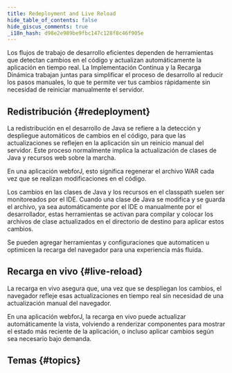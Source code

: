 ```yaml
---
title: Redeployment and Live Reload
hide_table_of_contents: false
hide_giscus_comments: true
_i18n_hash: d98e2e989be9fbc147c128f8c46f905e
---
```

Los flujos de trabajo de desarrollo eficientes dependen de herramientas que detectan cambios en el código y actualizan automáticamente la aplicación en tiempo real. La Implementación Continua y la Recarga Dinámica trabajan juntas para simplificar el proceso de desarrollo al reducir los pasos manuales, lo que te permite ver tus cambios rápidamente sin necesidad de reiniciar manualmente el servidor.

## Redistribución {#redeployment}

La redistribución en el desarrollo de Java se refiere a la detección y despliegue automáticos de cambios en el código, para que las actualizaciones se reflejen en la aplicación sin un reinicio manual del servidor. Este proceso normalmente implica la actualización de clases de Java y recursos web sobre la marcha.

En una aplicación webforJ, esto significa regenerar el archivo WAR cada vez que se realizan modificaciones en el código.

Los cambios en las clases de Java y los recursos en el classpath suelen ser monitoreados por el IDE. Cuando una clase de Java se modifica y se guarda el archivo, ya sea automáticamente por el IDE o manualmente por el desarrollador, estas herramientas se activan para compilar y colocar los archivos de clase actualizados en el directorio de destino para aplicar estos cambios.

Se pueden agregar herramientas y configuraciones que automaticen u optimicen la recarga del navegador para una experiencia más fluida.

## Recarga en vivo {#live-reload}

La recarga en vivo asegura que, una vez que se despliegan los cambios, el navegador refleje esas actualizaciones en tiempo real sin necesidad de una actualización manual del navegador.

En una aplicación webforJ, la recarga en vivo puede actualizar automáticamente la vista, volviendo a renderizar componentes para mostrar el estado más reciente de la aplicación, o incluso aplicar cambios según sea necesario bajo demanda.

## Temas {#topics}

<DocCardList className="topics-section" />
